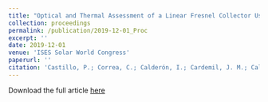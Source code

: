 ```yaml
---
title: "Optical and Thermal Assessment of a Linear Fresnel Collector Using a Minichannel Absorber Tube for Medium Temperature Applications"
collection: proceedings
permalink: /publication/2019-12-01_Proc
excerpt: ''
date: 2019-12-01
venue: 'ISES Solar World Congress'
paperurl: ''
citation: 'Castillo, P.; Correa, C.; Calderón, I.; Cardemil, J. M.; Calderón, W.; Díaz, G. 2019 &quot;Optical and Thermal Assessment of a Linear Fresnel Collector Using a Minichannel Absorber Tube for Medium Temperature Applications.&quot; <i>ISES SWC2019 / SHC2019</i> Conference Proceedings. https://doi.org/10.18086/swc.2019.12.01'
---
```


Download the full article [here](http://proceedings.ises.org/paper/swc2019/swc2019-0050-Castillo.pdf)
